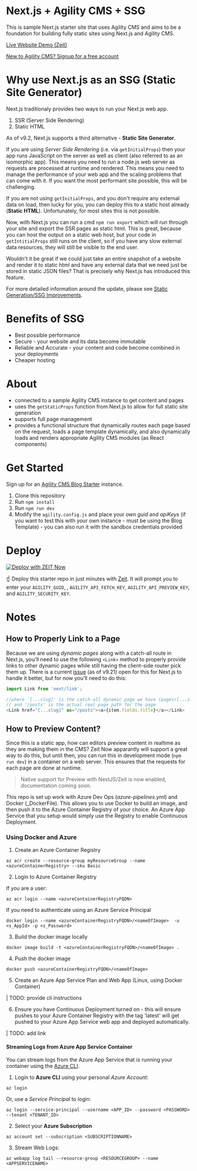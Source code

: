 # Next.js + Agility CMS + SSG 
This is sample Next.js starter site that uses Agility CMS and aims to be a foundation for building fully static sites using Next.js and Agility CMS.

[Live Website Demo (Zeit)](https://agility-next-starter-ssg.netlify.com/)

[New to Agility CMS? Signup for a free account](https://agilitycms.com/free)

# Why use Next.js as an SSG (Static Site Generator)
Next.js traditionaly provides two ways to run your Next.js web app.
1. SSR (Server Side Rendering)
2. Static HTML

As of v9.2, Next.js supports a third alternative - **Static Site Generator**.

If you are using *Server Side Rendering* (i.e. via `getInitialProps`) then your app runs JavaScript on the server as well as client (also referred to as an isomorphic app). This means you need to run a node.js web server as requests are processed at runtime and rendered. This means you need to manage the performance of your web app and the scaling problems that can come with it. If you want the most performant site possible, this will be challenging.

If you are not using `getInitialProps`, and you don't require any external data on load, then lucky for you, you can deploy this to a static host already (**Static HTML**). Unfortunately, for most sites this is not possible.

Now, with Next.js you can run a cmd `npm run export` which will run through your site and export the SSR pages as static html. This is great, because you can host the output on a static web host, but your code in `getIntitialProps` still runs on the client, so if you have any slow external data resources, they will still be visible to the end user.

Wouldn't it be great if we could just take an entire snapshot of a website and render it to static html and have any external data that we need just be stored in static JSON files? That is precisely why Next.js has introduced this feature.

For more detailed information around the update, please see [Static Generation/SSG Improvements](https://github.com/zeit/next.js/issues/9524).

# Benefits of SSG
- Best possible performance
- Secure - your website and its data become immutable
- Reliable and Accurate - your content and code become combined in your deployments
- Cheaper hosting 

# About
- connected to a sample Agility CMS instance to get content and pages
- uses the `getStaticProps` function from Next.js to allow for full static site generation
- supports full page management
- provides a functional structure that dynamically routes each page based on the request, loads a page template dynamically, and also dynamically loads and renders appropriate Agility CMS modules (as React components)

# Get Started
Sign up for an [Agility CMS Blog Starter](https://account.agilitycms.com/sign-up?product=agility-free) instance.

1. Clone this repository
2. Run `npm install`
3. Run `npm run dev`
4. Modify the `agility.config.js` and place your own *guid* and *apiKeys* (if you want to test this with your own instance - must be using the Blog Template) - you can also run it with the sandbox credentials provided

# Deploy
[![Deploy with ZEIT Now](https://zeit.co/button)](https://zeit.co/import/project?template=https://github.com/agility/agilitycms-next-starter-ssgr)

☝️ Deploy this starter repo in just minutes with [Zeit](https://zeit.co/). It will prompt you to enter your `AGILITY_GUID`, , `AGILITY_API_FETCH_KEY`, `AGILITY_API_PREVIEW_KEY`, and `AGILITY_SECURITY_KEY`.

# Notes
## How to Properly Link to a Page
Because we are using *dynamic pages* along with a catch-all route in Next.js, you'll need to use the following `<Link>` method to properly provide links to other dynamic pages while still having the client-side router pick them up. There is a current [issue](https://github.com/zeit/next.js/issues/8207) (as of v9.21) open for this for Next.js to handle it better, but for now you'll need to do this:
``` javascript
import Link from 'next/link';

//where '[...slug]' is the catch-all dynamic page we have (pages/[...slug].js)
// and '/posts' is the actual real page path for the page
<Link href="[...slug]" as="/posts"><a>{item.fields.title}</a></Link>
```

## How to Preview Content?
Since this is a static app, how can editors preview content in realtime as they are making them in the CMS? Zeit Now apparantly will support a great way to do this, but until then, you can run this in development mode (`npm run dev`) in a container on a web server. This ensures that the requests for each page are done at runtime.

> Native support for Preview with NextJS/Zeit is now enabled, documentation coming soon.

This repo is set up work with Azure Dev Ops (_azure-pipelines.yml_) and Docker (_DockerFile). This allows you to use Docker to build an image, and then push it to the Azure Container Registry of your choice. An Azure App Service that you setup would simply use the Registry to enable Continuous Deployment.

### Using Docker and Azure

1. Create an Azure Container Registry
```
az acr create --resource-group myResourceGroup --name <azureContainerRegistry> --sku Basic
```

2. Login to Azure Container Registry

If you are a user:
```
az acr login --name <azureContainerRegistryFQDN>
```

If you need to authenticate using an Azure Service Principal
```
docker login --name <azureContainerRegistryFQDN>/<nameOfImage>  -u <s_AppId> -p <s_Password>
```

3. Build the docker image locally
```
docker image build -t <azureContainerRegistryFQDN>/<nameOfImage> .   
```

4. Push the docker image
```
docker push <azureContainerRegistryFQDN>/<nameOfImage>
```

5. Create an Azure App Service Plan and Web App (Linux, using Docker Container)

| TODO: provide cli instructions

6. Ensure you have Continuous Deployment turned on - this will ensure pushes to your Azure Container Registry with the tag 'latest' will get pushed to your Azure App Service web app and deployed automatically.

| TODO: add link

#### Streaming Logs from Azure App Service Container
You can stream logs from the Azure App Service that is running your container using the [Azure CLI](https://docs.microsoft.com/en-us/cli/azure/install-azure-cli?view=azure-cli-latest).

1. Login to **Azure CLI** using your personal *Azure Account*:
  ```
  az login
  ```
  Or, use a *Service Principal* to login:
  ```
  az login --service-principal --username <APP_ID> --password <PASSWORD> --tenant <TENANT_ID>
  ```
  
2. Select your **Azure Subscription**
  ```
  az account set --subscription <SUBSCRIPTIONNAME>
  ```
  
3. Stream Web Logs:
  ```
  az webapp log tail --resource-group <RESOURCEGROUP> --name <APPSERVICENAME>
  ```
  


